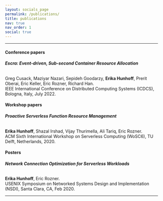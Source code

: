 ```yaml
---
layout: socials_page
permalink: /publications/
title: publications
nav: true
nav_order: 1
social: true
---
```


---

#### Conference papers
###### <b>Escra: Event-driven, Sub-second Container Resource Allocation</b> <a href="{{ 'escra.pdf' | prepend: 'assets/pdf/' | relative_url}}" target="_blank" rel="noopener noreferrer"><i class="fas fa-file-pdf"></i></a>
Greg Cusack, Maziyar Nazari, Sepideh Goodarzy, <b>Erika Hunhoff</b>, Prerit Oberai, Eric Keller, Eric Rozner, Richard Han. <br>
IEEE International Conference on Distributed Computing Systems (ICDCS), Bologna, Italy, July 2022. <br>

#### Workshop papers
###### <b>Proactive Serverless Function Resource Management</b> <a href="{{ 'wosc6.pdf' | prepend: 'assets/pdf/' | relative_url}}" target="_blank" rel="noopener noreferrer"><i class="fas fa-file-pdf"></i></a>
<b>Erika Hunhoff</b>, Shazal Irshad, Vijay Thurimella, Ali Tariq, Eric Rozner.<br>
ACM Sixth International Workshop on Serverless Computing (WoSC6), TU Delft, Netherlands, 2020.<br>

#### Posters
###### <b>Network Connection Optimization for Serverless Workloads</b> <a href="{{ 'nsdi2020_poster.pdf' | prepend: 'assets/pdf/' | relative_url}}" target="_blank" rel="noopener noreferrer"><i class="fas fa-file-pdf"></i></a>
<b>Erika Hunhoff</b>, Eric Rozner.<br>
USENIX Symposium on Networked Systems Design and Implementation (NSDI), Santa Clara, CA, Feb 2020. <br>

---
